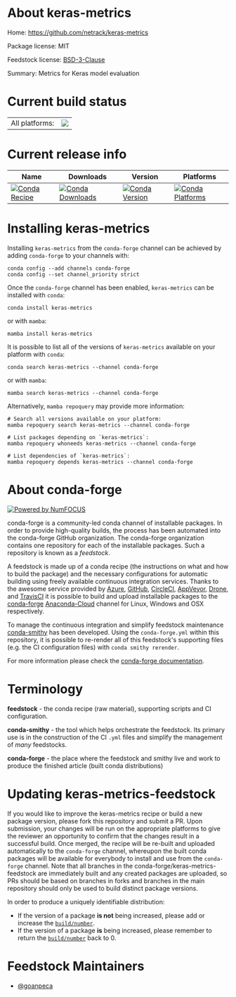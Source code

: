 About keras-metrics
===================

Home: https://github.com/netrack/keras-metrics

Package license: MIT

Feedstock license: [BSD-3-Clause](https://github.com/conda-forge/keras-metrics-feedstock/blob/main/LICENSE.txt)

Summary: Metrics for Keras model evaluation

Current build status
====================


<table><tr><td>All platforms:</td>
    <td>
      <a href="https://dev.azure.com/conda-forge/feedstock-builds/_build/latest?definitionId=17086&branchName=main">
        <img src="https://dev.azure.com/conda-forge/feedstock-builds/_apis/build/status/keras-metrics-feedstock?branchName=main">
      </a>
    </td>
  </tr>
</table>

Current release info
====================

| Name | Downloads | Version | Platforms |
| --- | --- | --- | --- |
| [![Conda Recipe](https://img.shields.io/badge/recipe-keras--metrics-green.svg)](https://anaconda.org/conda-forge/keras-metrics) | [![Conda Downloads](https://img.shields.io/conda/dn/conda-forge/keras-metrics.svg)](https://anaconda.org/conda-forge/keras-metrics) | [![Conda Version](https://img.shields.io/conda/vn/conda-forge/keras-metrics.svg)](https://anaconda.org/conda-forge/keras-metrics) | [![Conda Platforms](https://img.shields.io/conda/pn/conda-forge/keras-metrics.svg)](https://anaconda.org/conda-forge/keras-metrics) |

Installing keras-metrics
========================

Installing `keras-metrics` from the `conda-forge` channel can be achieved by adding `conda-forge` to your channels with:

```
conda config --add channels conda-forge
conda config --set channel_priority strict
```

Once the `conda-forge` channel has been enabled, `keras-metrics` can be installed with `conda`:

```
conda install keras-metrics
```

or with `mamba`:

```
mamba install keras-metrics
```

It is possible to list all of the versions of `keras-metrics` available on your platform with `conda`:

```
conda search keras-metrics --channel conda-forge
```

or with `mamba`:

```
mamba search keras-metrics --channel conda-forge
```

Alternatively, `mamba repoquery` may provide more information:

```
# Search all versions available on your platform:
mamba repoquery search keras-metrics --channel conda-forge

# List packages depending on `keras-metrics`:
mamba repoquery whoneeds keras-metrics --channel conda-forge

# List dependencies of `keras-metrics`:
mamba repoquery depends keras-metrics --channel conda-forge
```


About conda-forge
=================

[![Powered by
NumFOCUS](https://img.shields.io/badge/powered%20by-NumFOCUS-orange.svg?style=flat&colorA=E1523D&colorB=007D8A)](https://numfocus.org)

conda-forge is a community-led conda channel of installable packages.
In order to provide high-quality builds, the process has been automated into the
conda-forge GitHub organization. The conda-forge organization contains one repository
for each of the installable packages. Such a repository is known as a *feedstock*.

A feedstock is made up of a conda recipe (the instructions on what and how to build
the package) and the necessary configurations for automatic building using freely
available continuous integration services. Thanks to the awesome service provided by
[Azure](https://azure.microsoft.com/en-us/services/devops/), [GitHub](https://github.com/),
[CircleCI](https://circleci.com/), [AppVeyor](https://www.appveyor.com/),
[Drone](https://cloud.drone.io/welcome), and [TravisCI](https://travis-ci.com/)
it is possible to build and upload installable packages to the
[conda-forge](https://anaconda.org/conda-forge) [Anaconda-Cloud](https://anaconda.org/)
channel for Linux, Windows and OSX respectively.

To manage the continuous integration and simplify feedstock maintenance
[conda-smithy](https://github.com/conda-forge/conda-smithy) has been developed.
Using the ``conda-forge.yml`` within this repository, it is possible to re-render all of
this feedstock's supporting files (e.g. the CI configuration files) with ``conda smithy rerender``.

For more information please check the [conda-forge documentation](https://conda-forge.org/docs/).

Terminology
===========

**feedstock** - the conda recipe (raw material), supporting scripts and CI configuration.

**conda-smithy** - the tool which helps orchestrate the feedstock.
                   Its primary use is in the construction of the CI ``.yml`` files
                   and simplify the management of *many* feedstocks.

**conda-forge** - the place where the feedstock and smithy live and work to
                  produce the finished article (built conda distributions)


Updating keras-metrics-feedstock
================================

If you would like to improve the keras-metrics recipe or build a new
package version, please fork this repository and submit a PR. Upon submission,
your changes will be run on the appropriate platforms to give the reviewer an
opportunity to confirm that the changes result in a successful build. Once
merged, the recipe will be re-built and uploaded automatically to the
`conda-forge` channel, whereupon the built conda packages will be available for
everybody to install and use from the `conda-forge` channel.
Note that all branches in the conda-forge/keras-metrics-feedstock are
immediately built and any created packages are uploaded, so PRs should be based
on branches in forks and branches in the main repository should only be used to
build distinct package versions.

In order to produce a uniquely identifiable distribution:
 * If the version of a package **is not** being increased, please add or increase
   the [``build/number``](https://docs.conda.io/projects/conda-build/en/latest/resources/define-metadata.html#build-number-and-string).
 * If the version of a package **is** being increased, please remember to return
   the [``build/number``](https://docs.conda.io/projects/conda-build/en/latest/resources/define-metadata.html#build-number-and-string)
   back to 0.

Feedstock Maintainers
=====================

* [@goanpeca](https://github.com/goanpeca/)

